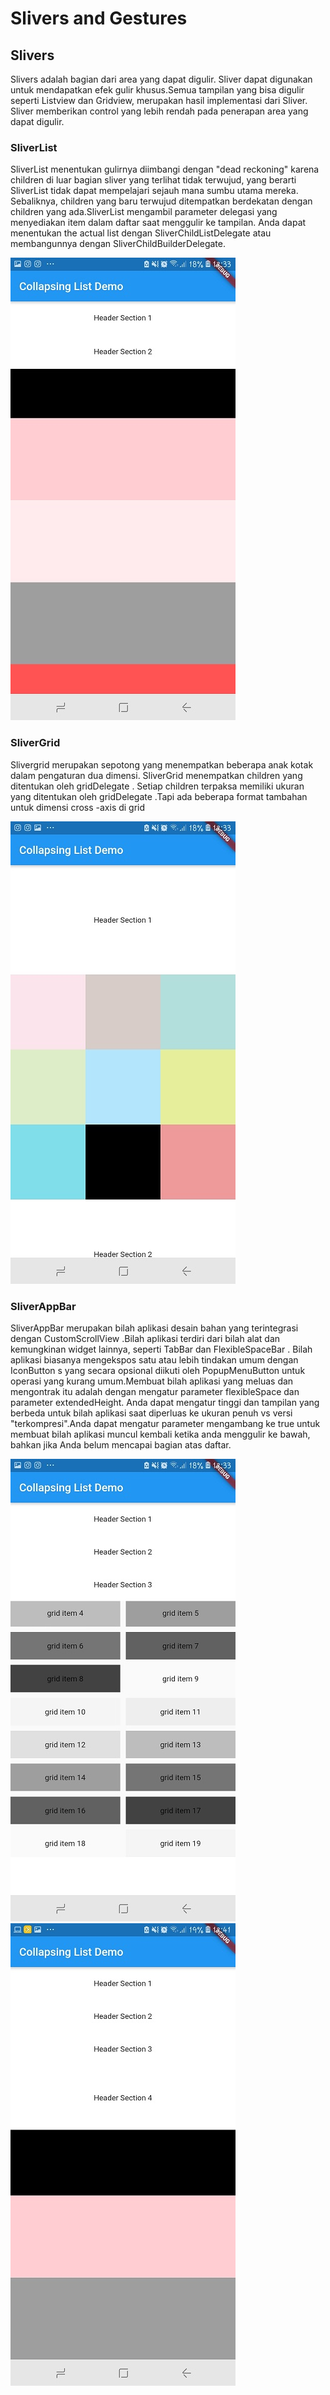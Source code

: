 # Slivers and Gestures

## Slivers

Slivers adalah bagian dari area yang dapat digulir. Sliver dapat digunakan untuk mendapatkan efek gulir khusus.Semua tampilan yang bisa
digulir seperti Listview dan Gridview, merupakan hasil implementasi dari Sliver. Sliver memberikan control yang lebih rendah pada 
penerapan area yang dapat digulir. 

### SliverList

SliverList menentukan gulirnya diimbangi dengan "dead reckoning" karena children di luar bagian sliver yang terlihat tidak terwujud, 
yang berarti SliverList tidak dapat mempelajari sejauh mana sumbu utama mereka. Sebaliknya, children yang baru terwujud ditempatkan
berdekatan dengan children yang ada.SliverList mengambil parameter delegasi yang menyediakan item dalam daftar saat menggulir ke
tampilan. Anda dapat menentukan the actual list dengan SliverChildListDelegate atau membangunnya dengan SliverChildBuilderDelegate.

<img src="header2.jpg">

### SliverGrid

Slivergrid merupakan sepotong yang menempatkan beberapa anak kotak dalam pengaturan dua dimensi. SliverGrid menempatkan children yang 
ditentukan oleh gridDelegate . Setiap children terpaksa memiliki ukuran yang ditentukan oleh gridDelegate .Tapi ada beberapa format
tambahan untuk dimensi cross -axis di grid

<img src="header1.jpg">

### SliverAppBar

SliverAppBar merupakan bilah aplikasi desain bahan yang terintegrasi dengan CustomScrollView .Bilah aplikasi terdiri dari bilah alat
dan kemungkinan widget lainnya, seperti TabBar dan FlexibleSpaceBar . Bilah aplikasi biasanya mengekspos satu atau lebih tindakan umum 
dengan IconButton s yang secara opsional diikuti oleh PopupMenuButton untuk operasi yang kurang umum.Membuat bilah aplikasi yang meluas
dan mengontrak itu adalah dengan mengatur parameter flexibleSpace dan parameter extendedHeight. Anda dapat mengatur tinggi dan tampilan
yang berbeda untuk bilah aplikasi saat diperluas ke ukuran penuh vs versi "terkompresi".Anda dapat mengatur parameter mengambang ke true
untuk membuat bilah aplikasi muncul kembali ketika anda menggulir ke bawah, bahkan jika Anda belum mencapai bagian atas daftar.

<img src="header3.jpg">

<img src="header4.jpg">
